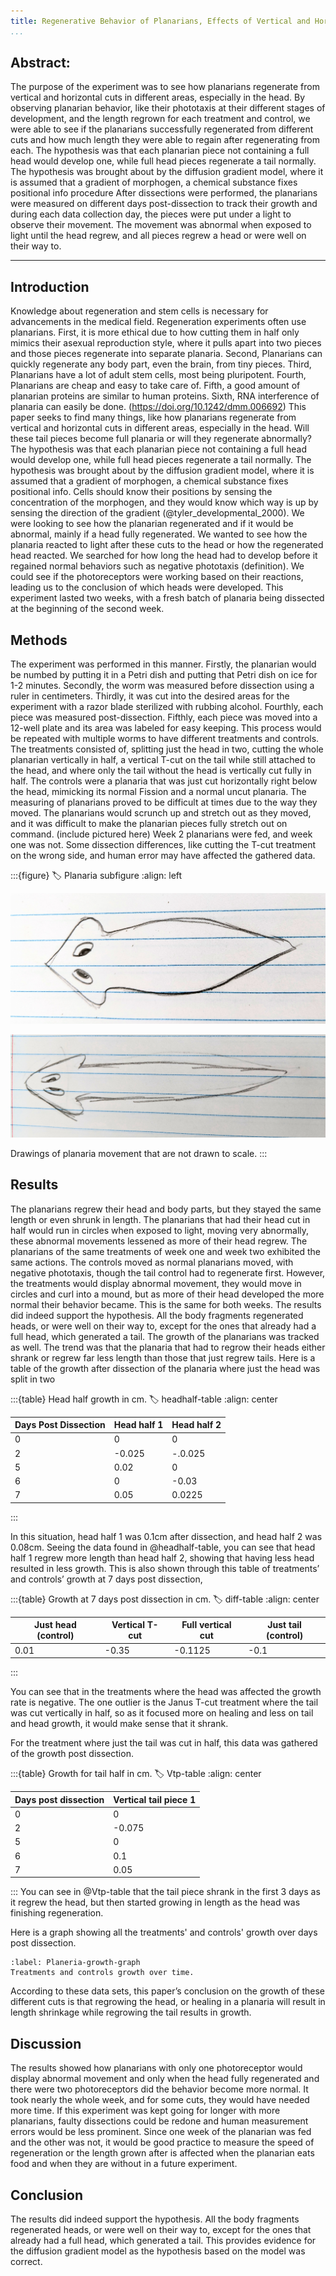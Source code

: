 ```yaml
---
title: Regenerative Behavior of Planarians, Effects of Vertical and Horizontal Cuts on Morphogenesis and Phototaxis 
...
```

## Abstract: 
The purpose of the experiment was to see how planarians regenerate from vertical and horizontal cuts in different areas, especially in the head. By observing planarian behavior, like their phototaxis at their different stages of development, and the length regrown for each treatment and control, we were able to see if the planarians successfully regenerated from different cuts and how much length they were able to regain after regenerating from each. The hypothesis was that each planarian piece not containing a full head would develop one, while full head pieces regenerate a tail normally. The hypothesis was brought about by the diffusion gradient model, where it is assumed that a gradient of morphogen, a chemical substance fixes positional info procedure After dissections were performed, the planarians were measured on different days post-dissection to track their growth and during each data collection day, the pieces were put under a light to observe their movement. The movement was abnormal when exposed to light until the head regrew, and all pieces regrew a head or were well on their way to.

---

## Introduction

Knowledge about regeneration and stem cells is necessary for advancements in the medical field. Regeneration experiments often use planarians. First, it is more ethical due to how cutting them in half only mimics their asexual reproduction style, where it pulls apart into two pieces and those pieces regenerate into separate planaria. Second, Planarians can quickly regenerate any body part, even the brain, from tiny pieces. Third, Planarians have a lot of adult stem cells, most being pluripotent. Fourth, Planarians are cheap and easy to take care of. Fifth, a good amount of planarian proteins are similar to human proteins. Sixth, RNA interference of planaria can easily be done. (https://doi.org/10.1242/dmm.006692) This paper seeks to find many things, like how planarians regenerate from vertical and horizontal cuts in different areas, especially in the head. Will these tail pieces become full planaria or will they regenerate abnormally? The hypothesis was that each planarian piece not containing a full head would develop one, while full head pieces regenerate a tail normally. The hypothesis was brought about by the diffusion gradient model, where it is assumed that a gradient of morphogen, a chemical substance fixes positional info. Cells should know their positions by sensing the concentration of the morphogen, and they would know which way is up by sensing the direction of the gradient (@tyler_developmental_2000). We were looking to see how the planarian regenerated and if it would be abnormal, mainly if a head fully regenerated. We wanted to see how the planaria reacted to light after these cuts to the head or how the regenerated head reacted. We searched for how long the head had to develop before it regained normal behaviors such as negative phototaxis (definition). We could see if the photoreceptors were working based on their reactions, leading us to the conclusion of which heads were developed. This experiment lasted two weeks, with a fresh batch of planaria being dissected at the beginning of the second week. 


## Methods
The experiment was performed in this manner. Firstly, the planarian would be numbed by putting it in a Petri dish and putting that Petri dish on ice for 1-2 minutes. Secondly, the worm was measured before dissection using a ruler in centimeters. Thirdly, it was cut into the desired areas for the experiment with a razor blade sterilized with rubbing alcohol. Fourthly, each piece was measured post-dissection. Fifthly, each piece was moved into a 12-well plate and its area was labeled for easy keeping. This process would be repeated with multiple worms to have different treatments and controls. The treatments consisted of, splitting just the head in two, cutting the whole planarian vertically in half, a vertical T-cut on the tail while still attached to the head, and where only the tail without the head is vertically cut fully in half. The controls were a planaria that was just cut horizontally right below the head, mimicking its normal
Fission and a normal uncut planaria. The measuring of planarians proved to be difficult at times due to the way they moved. The planarians would scrunch up and stretch out as they moved, and it was difficult to make the planarian pieces fully stretch out on command. (include pictured here) Week 2 planarians were fed, and week one was not. Some dissection differences, like cutting the T-cut treatment on the wrong side, and human error may have affected the gathered data.

:::{figure}
:label: Planaria subfigure
:align: left


![Planaria scrunched up.](Scruched.jpg)


![Planaria stretched out](Streched.jpg)

Drawings of planaria movement that are not drawn to scale.
:::



## Results
The planarians regrew their head and body parts, but they stayed the same length or even shrunk in length. The planarians that had their head cut in half would run in circles when exposed to light, moving very abnormally, these abnormal movements lessened as more of their head regrew. The planarians of the same treatments of week one and week two exhibited the same actions. The controls moved as normal planarians moved, with negative phototaxis, though the tail control had to regenerate first. However, the treatments would display abnormal movement, they would move in circles and curl into a mound, but as more of their head developed the more normal their behavior became. This is the same for both weeks. The results did indeed support the hypothesis. All the body fragments regenerated heads, or were well on their way to, except for the ones that already had a full head, which generated a tail. The growth of the planarians was tracked as well. The trend was that the planaria that had to regrow their heads either shrank or regrew far less length than those that just regrew tails. Here is a table of the growth after dissection of the planaria where just the head was split in two

:::{table} Head half growth in cm. 
:label: headhalf-table
:align: center

|Days Post Dissection | Head half 1| Head half 2 |
|---                  |---         |---          |
|0                    |0           |0            |
|2                    |-0.025      |-.0.025      |
|5                    |0.02        |0            |
|6                    |0           |-0.03        |
|7                    |0.05        |0.0225       |

:::

In this situation, head half 1 was 0.1cm after dissection, and head half 2 was 0.08cm. Seeing the data found in @headhalf-table, you can see that head half 1 regrew more length than head half 2, showing that having less head resulted in less growth. 
This is also shown through this table of treatments’ and controls’ growth at 7 days post dissection, 

:::{table} Growth at 7 days post dissection in cm.
:label: diff-table
:align: center

|Just head (control) | Vertical T-cut| Full vertical cut |Just tail (control) |
|---                 |---            |---                |---      |
|0.01                |-0.35        |-0.1125  |-0.1|

:::

You can see that in the treatments where the head was affected the growth rate is negative. The one outlier is the Janus T-cut treatment where the tail was cut vertically in half, so as it focused more on healing and less on tail and head growth, it would make sense that it shrank. 

For the treatment where just the tail was cut in half, this data was gathered of the growth post dissection. 

:::{table} Growth for tail half in cm. 
:label: Vtp-table
:align: center

| Days post dissection | Vertical tail piece 1 |
| --- | ---  |
| 0   | 0    |
| 2   |-0.075|
| 5   |0     |
| 6   |0.1   |
| 7   |0.05  |
:::
 You can see in @Vtp-table that the tail piece shrank in the first 3 days as it regrew the head, but then started growing in length as the head was finishing regeneration.

Here is a graph showing all the treatments' and controls' growth over days post dissection. 

 ```{figure} #Planaria
 :label: Planeria-growth-graph
 Treatments and controls growth over time.
 ```


According to these data sets, this paper’s conclusion on the growth of these different cuts is that regrowing the head, or healing in a planaria will result in length shrinkage while regrowing the tail results in growth. 

## Discussion
The results showed how planarians with only one photoreceptor would display abnormal movement and only when the head fully regenerated and there were two photoreceptors did the behavior become more normal. It took nearly the whole week, and for some cuts, they would have needed more time. If this experiment was kept going for longer with more planarians, faulty dissections could be redone and human measurement errors would be less prominent. Since one week of the planarian was fed and the other was not, it would be good practice to measure the speed of regeneration or the length grown after is affected when the planarian eats food and when they are without in a future experiment.


## Conclusion
The results did indeed support the hypothesis. All the body fragments regenerated heads, or were well on their way to, except for the ones that already had a full head, which generated a tail. This provides evidence for the diffusion gradient model as the hypothesis based on the model was correct. 
